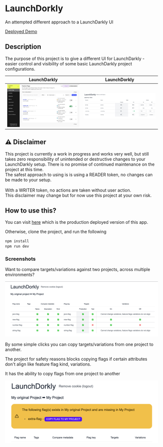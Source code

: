 # LaunchDorkly

An attempted different approach to a LaunchDarkly UI

[Deployed Demo](https://launchdorkly.vercel.app/)

## Description

The purpose of this project is to give a different UI for LaunchDarkly - easier control and visibility of some basic LaunchDarkly project configurations.

| LaunchDarkly                                                            | LaunchDorkly                                                            |
|-------------------------------------------------------------------------|-------------------------------------------------------------------------|
| ![img.png](readme-assets/darkly-feature-flags-dashboard-2023-11-06.png) | ![img.png](readme-assets/dorkly-feature-flags-dashboard-2023-11-06.png) |

## ⚠️ Disclaimer

This project is currently a work in progress and works very well, but still takes zero responsibility of unintended or destructive 
changes to your LaunchDarkly setup.  There is no promise of continued maintenance on the project at this time.
<br/>
The safest approach to using is is using a READER token, no changes can be made to your setup.  
<br/>
With a WRITER token, no actions are taken without user action.
<br/>
This disclaimer may change but for now use this project at your own risk.

## How to use this?

You can visit [here](https://launchdorkly.vercel.app/) which is the production deployed version of this app.

Otherwise, clone the project, and run the following

```bash
npm install
npm run dev
```

### Screenshots

Want to compare targets/variations against two projects, across multiple environments?

![img.png](readme-assets/dorkly-copy-project.png)

By some simple clicks you can copy targets/variations from one project to another.

The project for safety reasons blocks copying flags if certain attributes don't align like feature flag kind,
variations.

It has the ability to copy flags from one project to another

![img.png](readme-assets/dorkly-copy-missing-flag.png)

